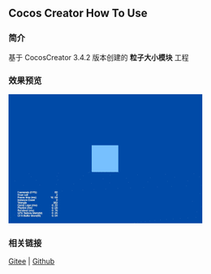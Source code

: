 ## Cocos Creator How To Use

### 简介

基于 CocosCreator 3.4.2 版本创建的 **粒子大小模块** 工程

### 效果预览
![image](../../gif/202203/2022030543.gif)

### 相关链接
[Gitee](https://gitee.com/mirrors_cocos-creator/test-cases-3d/blob/v3.0/assets/cases/particle) | [Github](https://github.com/cocos-creator/test-cases-3d/blob/v3.0/assets/cases/particle)